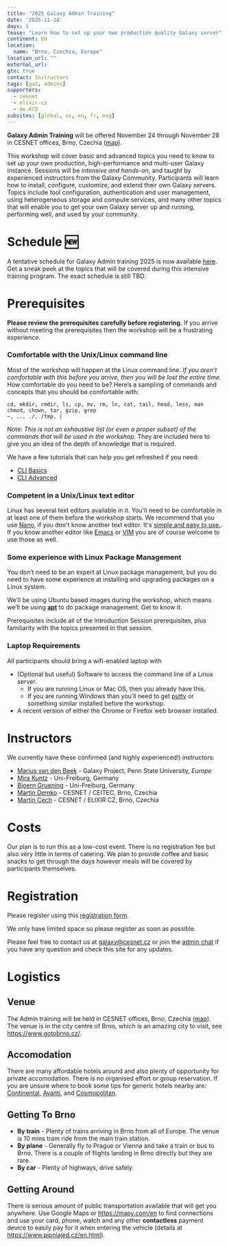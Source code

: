 ```yaml
---
title: "2025 Galaxy Admin Training"
date: '2025-11-24'
days: 5
tease: "Learn how to set up your own production quality Galaxy server"
continent: EU
location:
  name: "Brno, Czechia, Europe"
location_url: ""
external_url:
gtn: true
contact: Instructors
tags: [gat, admins]
supporters:
  - cesnet
  - elixir-cz
  - de.KCD
subsites: [global, us, eu, fr, esg]
---
```


**Galaxy Admin Training** will be offered November 24 through November 28 in CESNET offices, Brno, Czechia ([map](https://maps.app.goo.gl/btN9zLdmwA8ubeSPA)).

This workshop will cover basic and advanced topics you need to know to set up your own production, high-performance and multi-user Galaxy instance.
Sessions will be *intensive and hands-on*, and taught by experienced instructors from the Galaxy Community.
Participants will learn how to install, configure, customize, and extend their own Galaxy servers. Topics include tool configuration, authentication and user management,
using heterogeneous storage and compute services, and many other topics that will enable you to get your own Galaxy server up and running,
performing well, and used by your community.

# Schedule 🆕

A tentative schedule for Galaxy Admin training 2025 is now available [here](https://github.com/orgs/galaxyproject/projects/73). Get a sneak peek at the topics that will be covered during this intensive training program. The exact schedule is still TBD.

# Prerequisites

**Please review the prerequisites carefully before registering.**  If you arrive without meeting the prerequisites then the workshop will be a frustrating experience.

### Comfortable with the Unix/Linux command line

Most of the workshop will happen at the Linux command line.  *If you aren’t comfortable with this before you arrive, then you will be lost the entire time.*  How comfortable do you need to be?  Here’s a sampling of commands and concepts that you should be comfortable with:

  ```
cd, mkdir, rmdir, ls, cp, mv, rm, ln, cat, tail, head, less, man
chmod, chown, tar, gzip, grep
~, .., ./, /tmp, |
```

Note: *This is not an exhaustive list (or even a proper subset) of the commands that will be used in the workshop.*  They are included here to give you an idea of the depth of knowledge that is required.

We have a few tutorials that can help you get refreshed if you need:
- [CLI Basics](https://training.galaxyproject.org/training-material/topics/data-science/tutorials/cli-basics/tutorial.html)
- [CLI Advanced](https://training.galaxyproject.org/training-material/topics/data-science/tutorials/cli-advanced/tutorial.html)

### Competent in a Unix/Linux text editor

Linux has several text editors available in it. You'll need to be comfortable in at least one of them before the workshop starts. We recommend that you use [Nano](https://www.nano-editor.org/), if you don't know another text editor. It's [simple and easy to use.](https://www.howtogeek.com/42980/the-beginners-guide-to-nano-the-linux-command-line-text-editor/). If you know another editor like [Emacs](https://www.gnu.org/software/emacs/) or [VIM](http://www.vim.org/) you are of course welcome to use those as well.

### Some experience with Linux Package Management

You don’t need to be an expert at Linux package management, but you do need to have some experience at installing and upgrading packages on a Linux system.

We’ll be using Ubuntu based images during the workshop, which means we’ll be using **[apt](https://help.ubuntu.com/community/AptGet/Howto)** to do package management.  Get to know it.

Prerequisites include all of the Introduction Session prerequisites, plus familiarity with the topics presented in that session.

### Laptop Requirements

All participants should bring a wifi-enabled laptop with

* (Optional but useful) Software to access the command line of a Linux server.
    * If you are running Linux or Mac OS, then you already have this.
    * If you are running Windows than you’ll need to get [putty](https://putty.software/) or something similar installed before the workshop.
* A recent version of either the Chrome or Firefox web browser installed.

# Instructors

We currently have these confirmed (and highly experienced!) instructors:

* [Marius van den Beek](https://github.com/mvdbeek) - Galaxy Project, Penn State University, *Europe*
* [Mira Kuntz](https://github.com/mira-miracoli) - Uni-Freiburg, Germany
* [Bjoern Gruening](https://github.com/bgruening) - Uni-Freiburg, Germany
* [Martin Demko](https://github.com/martindemko) - CESNET / CEITEC, Brno, Czechia
* [Martin Cech](https://github.com/martenson) - CESNET / ELIXIR CZ, Brno, Czechia

# Costs

Our plan is to run this as a low-cost event. There is no registration fee but also very little in terms of catering. We plan to provide coffee and basic snacks to get through the days however meals will be covered by participants themselves.

# Registration

Please register using this [registration form](https://forms.gle/ai7Ua6CBQoFrw4yK8).

We only have limited space so please register as soon as possible.

Please feel free to contact us at galaxy@cesnet.cz or join the [admin chat](https://matrix.to/#/#galaxyproject_admins:gitter.im) if you have any question and check this site for any updates.

# Logistics

## Venue

The Admin training will be held in CESNET offices, Brno, Czechia ([map](https://maps.app.goo.gl/btN9zLdmwA8ubeSPA)).
The venue is in the city centre of Brno, which is an amazing city to visit, see https://www.gotobrno.cz/.

## Accomodation

There are many affordable hotels around and also plenty of opportunity for private accomodation. There is no organised effort or group reservation. If you are unsure where to book some tips for generic hotels nearby are: [Continental](https://www.continentalbrno.cz/en), [Avanti](https://www.hotelavanti.cz/en/), and [Cosmopolitan](https://www.hotelcosmopolitan.cz/en/).

## Getting To Brno

* **By train** - Plenty of trains arriving in Brno from all of Europe. The venue is 10 mins tram ride from the main train station.
* **By plane** - Generally fly to Prague or Vienna and take a train or bus to Brno. There is a couple of flights landing in Brno directly but they are rare.
* **By car** - Plenty of highways, drive safely.

## Getting Around

There is serious amount of public transportation available that will get you anywhere. Use Google Maps or https://mapy.com/en to find connections and use your card, phone, watch and any other **contactless** payment device to easily pay for it when entering the vehicle (details at https://www.pipniajed.cz/en.html). 
